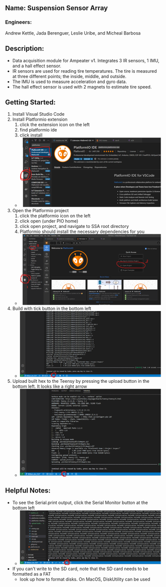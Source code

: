 ## Name: Suspension Sensor Array
### Engineers: 
Andrew Kettle, Jada Berenguer, Leslie Uribe, and Micheal Barbosa

## Description:
- Data acquisition module for Ampeater v1. Integrates 3 IR sensors, 1 IMU, and a hall effect sensor.
- IR sensors are used for reading tire temperatures. The tire is measured at three different points; the inside, middle, and outside. 
- The IMU is used to measure acceleration and gyro data. 
- The hall effect sensor is used with 2 magnets to estimate tire speed. 




## Getting Started:
1) Install Visual Studio Code
2) Install Platformio extension 
   1) click the extension icon on the left
   2) find platformio ide
   3) click install
   - ![platformio installation](readme_src/platformio-installation.png)
3) Open the Platformio project 
   1) click the platformio icon on the left
   2) click open (under PIO home)
   3) click open project, and navigate to SSA root directory
   4) Platformio should install the necessary dependencies for you
   - ![platformio interface](readme_src/platformio-interface.png)
4) Build with tick button in the bottom left 
   - ![build button](readme_src/build-button.png)
5) Upload built hex to the Teensy by pressing the upload button in the bottom left. It looks like a right arrow
   - ![upload button](readme_src/upload-button.png)

## Helpful Notes:
- To see the Serial.print output, click the Serial Monitor button at the bottom left
  - ![serial monitor button](readme_src/serial-monitor.png)
- If you can't write to the SD card, note that the SD card needs to be formatted as a FAT
  - look up how to format disks. On MacOS, DiskUtility can be used